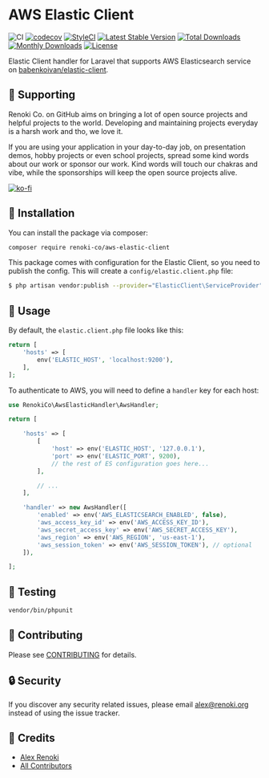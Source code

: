 AWS Elastic Client
==================

![CI](https://github.com/renoki-co/aws-elastic-client/workflows/CI/badge.svg?branch=master)
[![codecov](https://codecov.io/gh/renoki-co/aws-elastic-client/branch/master/graph/badge.svg)](https://codecov.io/gh/renoki-co/aws-elastic-client/branch/master)
[![StyleCI](https://github.styleci.io/repos/:styleci_code/shield?branch=master)](https://github.styleci.io/repos/:styleci_code)
[![Latest Stable Version](https://poser.pugx.org/renoki-co/aws-elastic-client/v/stable)](https://packagist.org/packages/renoki-co/aws-elastic-client)
[![Total Downloads](https://poser.pugx.org/renoki-co/aws-elastic-client/downloads)](https://packagist.org/packages/renoki-co/aws-elastic-client)
[![Monthly Downloads](https://poser.pugx.org/renoki-co/aws-elastic-client/d/monthly)](https://packagist.org/packages/renoki-co/aws-elastic-client)
[![License](https://poser.pugx.org/renoki-co/aws-elastic-client/license)](https://packagist.org/packages/renoki-co/aws-elastic-client)

Elastic Client handler for Laravel that supports AWS Elasticsearch service on [babenkoivan/elastic-client](https://github.com/babenkoivan/elastic-client).

## 🤝 Supporting

Renoki Co. on GitHub aims on bringing a lot of open source projects and helpful projects to the world. Developing and maintaining projects everyday is a harsh work and tho, we love it.

If you are using your application in your day-to-day job, on presentation demos, hobby projects or even school projects, spread some kind words about our work or sponsor our work. Kind words will touch our chakras and vibe, while the sponsorships will keep the open source projects alive.

[![ko-fi](https://www.ko-fi.com/img/githubbutton_sm.svg)](https://ko-fi.com/R6R42U8CL)

## 🚀 Installation

You can install the package via composer:

```bash
composer require renoki-co/aws-elastic-client
```

This package comes with configuration for the Elastic Client, so you need to publish the config. This will create a `config/elastic.client.php` file:

```bash
$ php artisan vendor:publish --provider="ElasticClient\ServiceProvider"
```

## 🙌 Usage

By default, the `elastic.client.php` file looks like this:

```php
return [
    'hosts' => [
        env('ELASTIC_HOST', 'localhost:9200'),
    ],
];
```

To authenticate to AWS, you will need to define a `handler` key for each host:

```php
use RenokiCo\AwsElasticHandler\AwsHandler;

return [

    'hosts' => [
        [
            'host' => env('ELASTIC_HOST', '127.0.0.1'),
            'port' => env('ELASTIC_PORT', 9200),
            // the rest of ES configuration goes here...
        ],

        // ...
    ],

    'handler' => new AwsHandler([
        'enabled' => env('AWS_ELASTICSEARCH_ENABLED', false),
        'aws_access_key_id' => env('AWS_ACCESS_KEY_ID'),
        'aws_secret_access_key' => env('AWS_SECRET_ACCESS_KEY'),
        'aws_region' => env('AWS_REGION', 'us-east-1'),
        'aws_session_token' => env('AWS_SESSION_TOKEN'), // optional
    ]),

];
```

## 🐛 Testing

``` bash
vendor/bin/phpunit
```

## 🤝 Contributing

Please see [CONTRIBUTING](CONTRIBUTING.md) for details.

## 🔒  Security

If you discover any security related issues, please email alex@renoki.org instead of using the issue tracker.

## 🎉 Credits

- [Alex Renoki](https://github.com/rennokki)
- [All Contributors](../../contributors)
